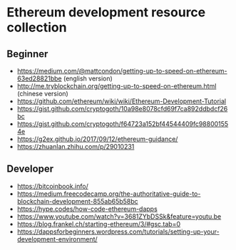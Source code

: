 # Ethereum development resource collection

## Beginner
- https://medium.com/@mattcondon/getting-up-to-speed-on-ethereum-63ed28821bbe (english version)
- http://me.tryblockchain.org/getting-up-to-speed-on-ethereum.html (chinese version)
- https://github.com/ethereum/wiki/wiki/Ethereum-Development-Tutorial
- https://gist.github.com/cryptogoth/10a98e8078cfd69f7ca892ddbdcf26bc
- https://gist.github.com/cryptogoth/f64723a152bf44544409fc988001554e
- https://g2ex.github.io/2017/09/12/ethereum-guidance/
- https://zhuanlan.zhihu.com/p/29010231

## Developer
 - https://bitcoinbook.info/
 - https://medium.freecodecamp.org/the-authoritative-guide-to-blockchain-development-855ab65b58bc
 - https://hype.codes/how-code-ethereum-dapps
 - https://www.youtube.com/watch?v=3681ZYbDSSk&feature=youtu.be
 - https://blog.frankel.ch/starting-ethereum/3/#gsc.tab=0
 - https://dappsforbeginners.wordpress.com/tutorials/setting-up-your-development-environment/

